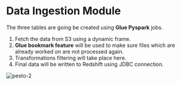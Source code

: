 # Data Ingestion Module
The three tables are going be created using **Glue Pyspark** jobs.

1. Fetch the data from S3 using a dynamic frame.
2. **Glue bookmark feature** will be used to make sure files which are already worked on are not processed again.
3. Transformations filtering will take place here.
4. Final data will be written to Redshift using JDBC connection.

![pesto-2](https://github.com/bhaktavar/pesto-take-home/assets/43117589/8d3bb017-95f7-4aa8-bd5f-c8020a8c7365)
